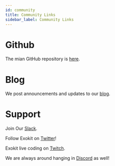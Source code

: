 ```yaml
---
id: community
title: Community Links
sidebar_label: Community Links
---
```


# Github
The mian GitHub repository is [here](https://github.com/webmixedreality/exokit).

# Blog
We post announcements and updates to our [blog](https://medium.com/webmr).

# Support

Join Our [Slack](https://exoslack.now.sh/).

Follow Exokit on [Twitter](https://twitter.com/webmixedreality)!

Exokit live coding on [Twitch](https://www.twitch.tv/avaer).

We are always around hanging in [Discord](https://discord.gg/cf5tfTV) as well!
